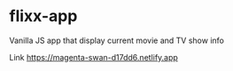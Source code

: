 # flixx-app
Vanilla JS app that display current movie and TV show info


Link
https://magenta-swan-d17dd6.netlify.app
